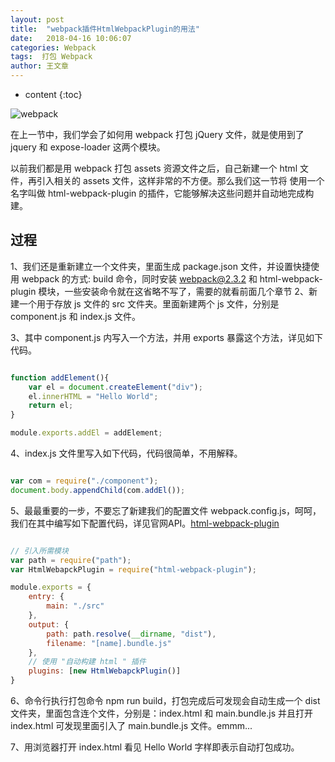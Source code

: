 ```yaml
---
layout: post
title:  "webpack插件HtmlWebpackPlugin的用法"
date:   2018-04-16 10:06:07
categories: Webpack
tags:  打包 Webpack
author: 王文章
---
```


* content
{:toc}

![webpack](https://i.loli.net/2018/04/21/5ada9267452a4.jpg)

在上一节中，我们学会了如何用 webpack 打包 jQuery 文件，就是使用到了 jquery 和 expose-loader 这两个模块。

以前我们都是用 webpack 打包 assets 资源文件之后，自己新建一个 html 文件，再引入相关的 assets 文件，这样非常的不方便。那么我们这一节将 使用一个名字叫做 html-webpack-plugin 的插件，它能够解决这些问题并自动地完成构建。

## 过程

1、我们还是重新建立一个文件夹，里面生成 package.json 文件，并设置快捷使用 webpack 的方式: build 命令，同时安装 webpack@2.3.2 和 html-webpack-plugin 模块，一些安装命令就在这省略不写了，需要的就看前面几个章节
2、新建一个用于存放 js 文件的 src 文件夹。里面新建两个 js 文件，分别是 component.js 和 index.js 文件。

3、其中 component.js 内写入一个方法，并用 exports 暴露这个方法，详见如下代码。

```js

function addElement(){
    var el = document.createElement("div");
    el.innerHTML = "Hello World";
    return el;
}

module.exports.addEl = addElement;

```
4、index.js 文件里写入如下代码，代码很简单，不用解释。

```js

var com = require("./component");
document.body.appendChild(com.addEl());

```

5、最最重要的一步，不要忘了新建我们的配置文件 webpack.config.js，呵呵，我们在其中编写如下配置代码，详见官网API。[html-webpack-plugin](https://webpack.js.org/plugins/html-webpack-plugin/)

```js

// 引入所需模块
var path = require("path");
var HtmlWebapckPlugin = require("html-webpack-plugin");

module.exports = {
    entry: {
        main: "./src"
    },
    output: {
        path: path.resolve(__dirname, "dist"),
        filename: "[name].bundle.js"
    },
    // 使用 "自动构建 html " 插件
    plugins: [new HtmlWebapckPlugin()]
}

```
6、命令行执行打包命令 npm run build，打包完成后可发现会自动生成一个 dist 文件夹，里面包含连个文件，分别是：index.html 和 main.bundle.js 并且打开 index.html 可发现里面引入了 main.bundle.js 文件。emmm...

7、用浏览器打开 index.html 看见 Hello World 字样即表示自动打包成功。





















